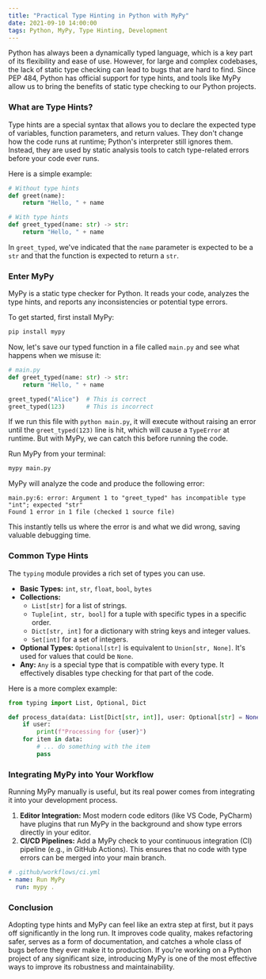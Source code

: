 ```yaml
---
title: "Practical Type Hinting in Python with MyPy"
date: 2021-09-10 14:00:00
tags: Python, MyPy, Type Hinting, Development
---
```


Python has always been a dynamically typed language, which is a key part of its flexibility and ease of use. However, for large and complex codebases, the lack of static type checking can lead to bugs that are hard to find. Since PEP 484, Python has official support for type hints, and tools like MyPy allow us to bring the benefits of static type checking to our Python projects.

<!--more-->

### What are Type Hints?

Type hints are a special syntax that allows you to declare the expected type of variables, function parameters, and return values. They don't change how the code runs at runtime; Python's interpreter still ignores them. Instead, they are used by static analysis tools to catch type-related errors before your code ever runs.

Here is a simple example:

```python
# Without type hints
def greet(name):
    return "Hello, " + name

# With type hints
def greet_typed(name: str) -> str:
    return "Hello, " + name
```

In `greet_typed`, we've indicated that the `name` parameter is expected to be a `str` and that the function is expected to return a `str`.

### Enter MyPy

MyPy is a static type checker for Python. It reads your code, analyzes the type hints, and reports any inconsistencies or potential type errors.

To get started, first install MyPy:

```bash
pip install mypy
```

Now, let's save our typed function in a file called `main.py` and see what happens when we misuse it:

```python
# main.py
def greet_typed(name: str) -> str:
    return "Hello, " + name

greet_typed("Alice")  # This is correct
greet_typed(123)      # This is incorrect
```

If we run this file with `python main.py`, it will execute without raising an error until the `greet_typed(123)` line is hit, which will cause a `TypeError` at runtime. But with MyPy, we can catch this before running the code.

Run MyPy from your terminal:

```bash
mypy main.py
```

MyPy will analyze the code and produce the following error:

```
main.py:6: error: Argument 1 to "greet_typed" has incompatible type "int"; expected "str"
Found 1 error in 1 file (checked 1 source file)
```

This instantly tells us where the error is and what we did wrong, saving valuable debugging time.

### Common Type Hints

The `typing` module provides a rich set of types you can use.

*   **Basic Types:** `int`, `str`, `float`, `bool`, `bytes`
*   **Collections:**
    *   `List[str]` for a list of strings.
    *   `Tuple[int, str, bool]` for a tuple with specific types in a specific order.
    *   `Dict[str, int]` for a dictionary with string keys and integer values.
    *   `Set[int]` for a set of integers.
*   **Optional Types:** `Optional[str]` is equivalent to `Union[str, None]`. It's used for values that could be `None`.
*   **Any:** `Any` is a special type that is compatible with every type. It effectively disables type checking for that part of the code.

Here is a more complex example:

```python
from typing import List, Optional, Dict

def process_data(data: List[Dict[str, int]], user: Optional[str] = None) -> None:
    if user:
        print(f"Processing for {user}")
    for item in data:
        # ... do something with the item
        pass
```

### Integrating MyPy into Your Workflow

Running MyPy manually is useful, but its real power comes from integrating it into your development process.

1.  **Editor Integration:** Most modern code editors (like VS Code, PyCharm) have plugins that run MyPy in the background and show type errors directly in your editor.
2.  **CI/CD Pipelines:** Add a MyPy check to your continuous integration (CI) pipeline (e.g., in GitHub Actions). This ensures that no code with type errors can be merged into your main branch.

```yaml
# .github/workflows/ci.yml
- name: Run MyPy
  run: mypy .
```

### Conclusion

Adopting type hints and MyPy can feel like an extra step at first, but it pays off significantly in the long run. It improves code quality, makes refactoring safer, serves as a form of documentation, and catches a whole class of bugs before they ever make it to production. If you're working on a Python project of any significant size, introducing MyPy is one of the most effective ways to improve its robustness and maintainability.
